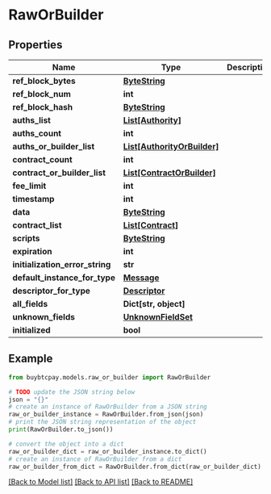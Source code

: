 # RawOrBuilder


## Properties

Name | Type | Description | Notes
------------ | ------------- | ------------- | -------------
**ref_block_bytes** | [**ByteString**](ByteString.md) |  | [optional] 
**ref_block_num** | **int** |  | [optional] 
**ref_block_hash** | [**ByteString**](ByteString.md) |  | [optional] 
**auths_list** | [**List[Authority]**](Authority.md) |  | [optional] 
**auths_count** | **int** |  | [optional] 
**auths_or_builder_list** | [**List[AuthorityOrBuilder]**](AuthorityOrBuilder.md) |  | [optional] 
**contract_count** | **int** |  | [optional] 
**contract_or_builder_list** | [**List[ContractOrBuilder]**](ContractOrBuilder.md) |  | [optional] 
**fee_limit** | **int** |  | [optional] 
**timestamp** | **int** |  | [optional] 
**data** | [**ByteString**](ByteString.md) |  | [optional] 
**contract_list** | [**List[Contract]**](Contract.md) |  | [optional] 
**scripts** | [**ByteString**](ByteString.md) |  | [optional] 
**expiration** | **int** |  | [optional] 
**initialization_error_string** | **str** |  | [optional] 
**default_instance_for_type** | [**Message**](Message.md) |  | [optional] 
**descriptor_for_type** | [**Descriptor**](Descriptor.md) |  | [optional] 
**all_fields** | **Dict[str, object]** |  | [optional] 
**unknown_fields** | [**UnknownFieldSet**](UnknownFieldSet.md) |  | [optional] 
**initialized** | **bool** |  | [optional] 

## Example

```python
from buybtcpay.models.raw_or_builder import RawOrBuilder

# TODO update the JSON string below
json = "{}"
# create an instance of RawOrBuilder from a JSON string
raw_or_builder_instance = RawOrBuilder.from_json(json)
# print the JSON string representation of the object
print(RawOrBuilder.to_json())

# convert the object into a dict
raw_or_builder_dict = raw_or_builder_instance.to_dict()
# create an instance of RawOrBuilder from a dict
raw_or_builder_from_dict = RawOrBuilder.from_dict(raw_or_builder_dict)
```
[[Back to Model list]](../README.md#documentation-for-models) [[Back to API list]](../README.md#documentation-for-api-endpoints) [[Back to README]](../README.md)


